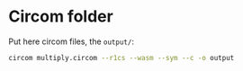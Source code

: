# Circom folder

Put here circom files, the `output/`:

```sh
circom multiply.circom --r1cs --wasm --sym --c -o output
```
